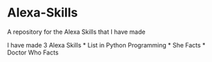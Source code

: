 # Alexa-Skills
A repository for the Alexa Skills that I have made

I have made 3 Alexa Skills
	* List in Python Programming
	* She Facts
	* Doctor Who Facts
